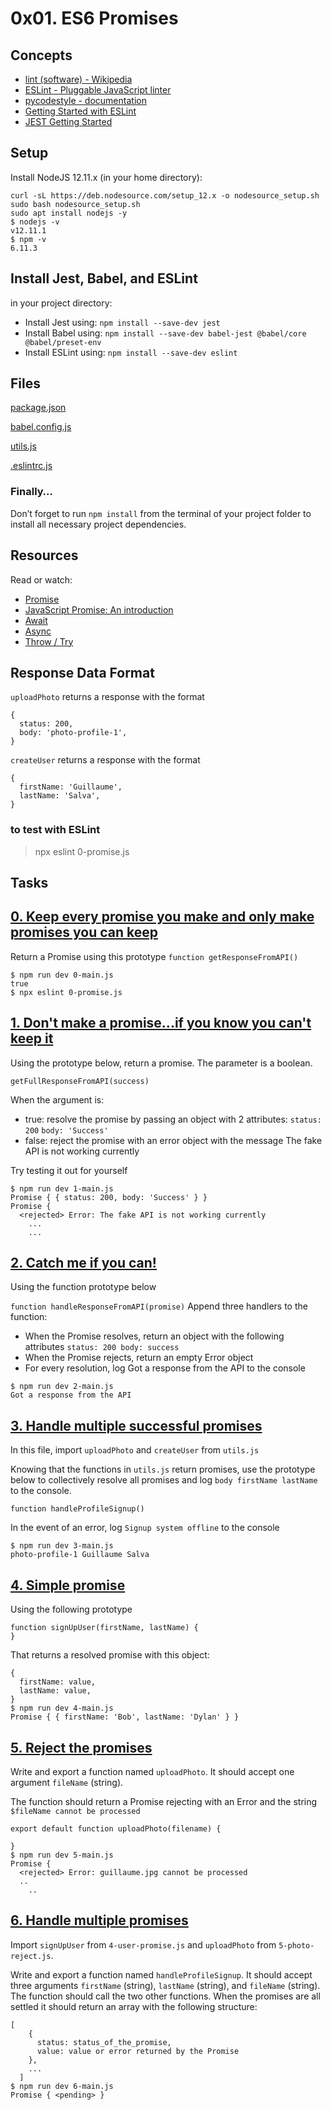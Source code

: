 # 0x01. ES6 Promises


## Concepts
* [lint (software) - Wikipedia](https://en.wikipedia.org/wiki/Lint_(software))
* [ESLint - Pluggable JavaScript linter](https://eslint.org/)
* [pycodestyle - documentation](https://pycodestyle.pycqa.org/en/latest/)
* [Getting Started with ESLint](https://eslint.org/docs/user-guide/getting-started)
* [JEST Getting Started](https://jestjs.io/docs/getting-started)


## Setup
Install NodeJS 12.11.x
(in your home directory):

```
curl -sL https://deb.nodesource.com/setup_12.x -o nodesource_setup.sh
sudo bash nodesource_setup.sh
sudo apt install nodejs -y
$ nodejs -v
v12.11.1
$ npm -v
6.11.3
```

## Install Jest, Babel, and ESLint
in your project directory:

* Install Jest using: `npm install --save-dev jest`
* Install Babel using: `npm install --save-dev babel-jest @babel/core @babel/preset-env`
* Install ESLint using: `npm install --save-dev eslint`


## Files
[package.json](./package.json)

[babel.config.js](./babel.config.js)

[utils.js](./utils.js)

[.eslintrc.js](./.eslintrc.js)

### Finally…
Don’t forget to run `npm install` from the terminal of your project folder to install all necessary project dependencies.


## Resources
Read or watch:

* [Promise](https://developer.mozilla.org/en-US/docs/Web/JavaScript/Reference/Global_Objects/Promise)
* [JavaScript Promise: An introduction](https://web.dev/promises/)
* [Await](https://developer.mozilla.org/en-US/docs/Web/JavaScript/Reference/Operators/await)
* [Async](https://developer.mozilla.org/en-US/docs/Web/JavaScript/Reference/Statements/async_function)
* [Throw / Try](https://developer.mozilla.org/en-US/docs/Web/JavaScript/Reference/Statements/throw)

## Response Data Format
`uploadPhoto` returns a response with the format
```
{
  status: 200,
  body: 'photo-profile-1',
}
```
`createUser` returns a response with the format
```
{
  firstName: 'Guillaume',
  lastName: 'Salva',
}
```

### to test with ESLint
> npx eslint 0-promise.js


## Tasks
## [0. Keep every promise you make and only make promises you can keep](./0-promise.js)

Return a Promise using this prototype `function getResponseFromAPI()`
```
$ npm run dev 0-main.js 
true
$ npx eslint 0-promise.js
```

## [1. Don't make a promise...if you know you can't keep it](./1-promise.js)
Using the prototype below, return a promise. The parameter is a boolean.

`getFullResponseFromAPI(success)`

When the argument is:

* true:
     resolve the promise by passing an object with 2 attributes:
           `status: 200`
           `body: 'Success'`
* false:
     reject the promise with an error object with the message The fake API is not working currently
     
Try testing it out for yourself
```
$ npm run dev 1-main.js 
Promise { { status: 200, body: 'Success' } }
Promise {
  <rejected> Error: The fake API is not working currently
    ...
    ...
```

## [2. Catch me if you can!](./2-then.js)
Using the function prototype below

`function handleResponseFromAPI(promise)`
Append three handlers to the function:

* When the Promise resolves, return an object with the following attributes
      `status: 200
       body: success`
* When the Promise rejects, return an empty Error object
* For every resolution, log Got a response from the API to the console
```
$ npm run dev 2-main.js 
Got a response from the API
```

## [3. Handle multiple successful promises](./3-all.js)
In this file, import `uploadPhoto` and `createUser` from `utils.js`

Knowing that the functions in `utils.js` return promises, use the prototype below to collectively resolve all promises and log `body firstName lastName` to the console.

`function handleProfileSignup()`

In the event of an error, log `Signup system offline` to the console
```
$ npm run dev 3-main.js 
photo-profile-1 Guillaume Salva
```

## [4. Simple promise](./4-user-promise.js)
Using the following prototype
```
function signUpUser(firstName, lastName) {
}
```
That returns a resolved promise with this object:
```
{
  firstName: value,
  lastName: value,
}
$ npm run dev 4-main.js 
Promise { { firstName: 'Bob', lastName: 'Dylan' } }
```

## [5. Reject the promises](./5-photo-reject.js)
Write and export a function named `uploadPhoto`. It should accept one argument `fileName` (string).

The function should return a Promise rejecting with an Error and the string `$fileName cannot be processed`
```
export default function uploadPhoto(filename) {

}
$ npm run dev 5-main.js 
Promise {
  <rejected> Error: guillaume.jpg cannot be processed
  ..
    ..
```

## [6. Handle multiple promises](./6-final-user.js)
Import `signUpUser` from `4-user-promise.js` and `uploadPhoto` from `5-photo-reject.js`.

Write and export a function named `handleProfileSignup`. It should accept three arguments `firstName` (string), `lastName` (string), and `fileName` (string). The function should call the two other functions. When the promises are all settled it should return an array with the following structure:
```
[
    {
      status: status_of_the_promise,
      value: value or error returned by the Promise
    },
    ...
  ]
$ npm run dev 6-main.js 
Promise { <pending> }
```
